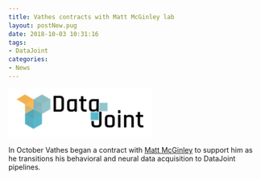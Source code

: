 ```yaml
---
title: Vathes contracts with Matt McGinley lab
layout: postNew.pug
date: 2018-10-03 10:31:16
tags:
- DataJoint
categories: 
- News
---
```


![](../static/posts/Vathes-contracts-with-Matt-McGinley-lab/djlogo.png "DataJoint logo")

In October Vathes began a contract with [Matt McGinley](https://www.bcm.edu/people/view/matthew-mcginley-ph-d/be79961e-1ea8-11e6-a974-005056b104be) to support him as he transitions his behavioral and neural data acquisition to DataJoint pipelines.
